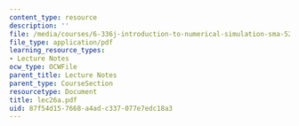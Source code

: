 ```yaml
---
content_type: resource
description: ''
file: /media/courses/6-336j-introduction-to-numerical-simulation-sma-5211-fall-2003/87f54d157668a4adc337077e7edc18a3_lec26a.pdf
file_type: application/pdf
learning_resource_types:
- Lecture Notes
ocw_type: OCWFile
parent_title: Lecture Notes
parent_type: CourseSection
resourcetype: Document
title: lec26a.pdf
uid: 87f54d15-7668-a4ad-c337-077e7edc18a3
---
```

